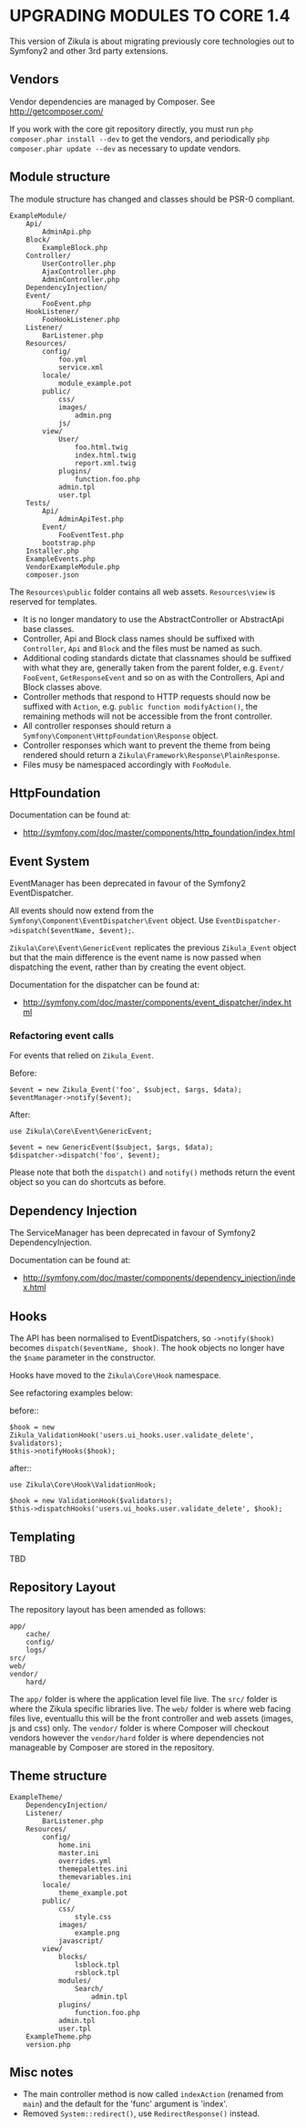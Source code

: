 UPGRADING MODULES TO CORE 1.4
=============================

This version of Zikula is about migrating previously core technologies out to
Symfony2 and other 3rd party extensions.

## Vendors

Vendor dependencies are managed by Composer. See http://getcomposer.com/

If you work with the core git repository directly, you must run
`php composer.phar install --dev` to get the vendors, and periodically
`php composer.phar update --dev` as necessary to update vendors.

## Module structure

The module structure has changed and classes should be PSR-0 compliant.

```
ExampleModule/
    Api/
        AdminApi.php
    Block/
        ExampleBlock.php
    Controller/
        UserController.php
        AjaxController.php
        AdminController.php
    DependencyInjection/
    Event/
        FooEvent.php
    HookListener/
        FooHookListener.php
    Listener/
        BarListener.php
    Resources/
        config/
            foo.yml
            service.xml
        locale/
            module_example.pot
        public/
            css/
            images/
                admin.png
            js/
        view/
            User/
                foo.html.twig
                index.html.twig
                report.xml.twig
            plugins/
                function.foo.php
            admin.tpl
            user.tpl
    Tests/
        Api/
            AdminApiTest.php
        Event/
            FooEventTest.php
        bootstrap.php
    Installer.php
    ExampleEvents.php
    VendorExampleModule.php
    composer.json
```

The `Resources\public` folder contains all web assets.
`Resources\view` is reserved for templates.

  - It is no longer mandatory to use the AbstractController or AbstractApi base
    classes.
  - Controller, Api and Block class names should be suffixed with `Controller`,
    `Api` and `Block` and the files must be named as such.
  - Additional coding standards dictate that classnames should be suffixed with
    what they are, generally taken from the parent folder, e.g. `Event/`
    `FooEvent`, `GetResponseEvent` and so on as with the Controllers, Api and
    Block classes above.
  - Controller methods that respond to HTTP requests should now be suffixed with
    `Action`, e.g. `public function modifyAction()`, the remaining methods will
    not be accessible from the front controller.
  - All controller responses should return a `Symfony\Component\HttpFoundation\Response` object.
  - Controller responses which want to prevent the theme from being rendered
    should return a `Zikula\Framework\Response\PlainResponse`.
  - Files musy be namespaced accordingly with `FooModule`.

## HttpFoundation

Documentation can be found at:

  - http://symfony.com/doc/master/components/http_foundation/index.html

## Event System

EventManager has been deprecated in favour of the Symfony2 EventDispatcher.

All events should now extend from the `Symfony\Component\EventDispatcher\Event`
object. Use `EventDispatcher->dispatch($eventName, $event);`.

`Zikula\Core\Event\GenericEvent` replicates the previous `Zikula_Event` object
but that the main difference is the event name is now passed when dispatching
the event, rather than by creating the event object.

Documentation for the dispatcher can be found at:

 - http://symfony.com/doc/master/components/event_dispatcher/index.html

### Refactoring event calls

For events that relied on `Zikula_Event`.

Before:

    $event = new Zikula_Event('foo', $subject, $args, $data);
    $eventManager->notify($event);

After:

    use Zikula\Core\Event\GenericEvent;

    $event = new GenericEvent($subject, $args, $data);
    $dispatcher->dispatch('foo', $event);

Please note that both the `dispatch()` and `notify()` methods return the event
object so you can do shortcuts as before.

## Dependency Injection

The ServiceManager has been deprecated in favour of Symfony2 DependencyInjection.

Documentation can be found at:

   - http://symfony.com/doc/master/components/dependency_injection/index.html

## Hooks

The API has been normalised to EventDispatchers, so `->notify($hook)` becomes
`dispatch($eventName, $hook)`. The hook objects no longer have the `$name`
parameter in the constructor.

Hooks have moved to the `Zikula\Core\Hook` namespace.

See refactoring examples below:

before::

    $hook = new Zikula_ValidationHook('users.ui_hooks.user.validate_delete', $validators);
    $this->notifyHooks($hook);

after::

    use Zikula\Core\Hook\ValidationHook;

    $hook = new ValidationHook($validators);
    $this->dispatchHooks('users.ui_hooks.user.validate_delete', $hook);

## Templating

TBD

## Repository Layout

The repository layout has been amended as follows:

```
app/
    cache/
    config/
    logs/
src/
web/
vendor/
    hard/
```

The `app/` folder is where the application level file live.
The `src/` folder is where the Zikula specific libraries live.
The `web/` folder is where web facing files live, eventuallu this will be
the front controller and web assets (images, js and css) only.
The `vendor/` folder is where Composer will checkout vendors however the
`vendor/hard` folder is where dependencies not manageable by Composer are
stored in the repository.

## Theme structure

```
ExampleTheme/
    DependencyInjection/
    Listener/
        BarListener.php
    Resources/
        config/
            home.ini
            master.ini
            overrides.yml
            themepalettes.ini
            themevariables.ini
        locale/
            theme_example.pot
        public/
            css/
                style.css
            images/
                example.png
            javascript/
        view/
            blocks/
                lsblock.tpl
                rsblock.tpl
            modules/
                Search/
                    admin.tpl
            plugins/
                function.foo.php
            admin.tpl
            user.tpl
    ExampleTheme.php
    version.php
```

## Misc notes

  - The main controller method is now called `indexAction` (renamed from `main`)
    and the default for the 'func' argument is 'index'.
  - Removed `System::redirect()`, use `RedirectResponse()` instead.
